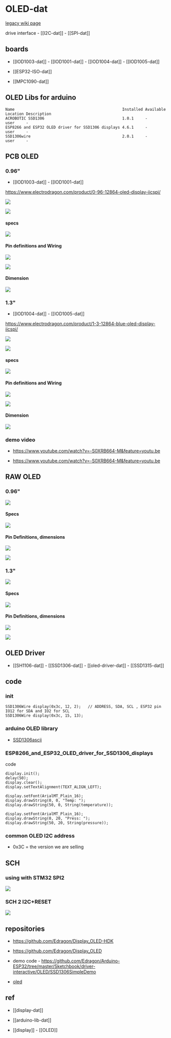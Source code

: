 
# OLED-dat



[legacy wiki page](https://www.electrodragon.com/w/0.96%27%27_128*64_OLED_Display)

drive interface - [[I2C-dat]] - [[SPI-dat]]

## boards 

- [[IOD1003-dat]] - [[IOD1001-dat]] - [[IOD1004-dat]] - [[IOD1005-dat]]


- [[ESP32-ISO-dat]]

- [[MPC1090-dat]]



## OLED Libs for arduino 

    Name                                               Installed Available   Location Description
    ACROBOTIC SSD1306                                  1.0.1     -           user     -
    ESP8266 and ESP32 OLED driver for SSD1306 displays 4.6.1     -           user     -
    SSD1306wire                                        2.0.1     -           user     -




## PCB OLED 

### 0.96"

- [[IOD1003-dat]] - [[IOD1001-dat]]

https://www.electrodragon.com/product/0-96-12864-oled-display-iicspi/

![](2025-06-13-13-04-15.png)

![](2025-06-13-13-04-55.png)

#### specs 

![](2025-06-13-13-04-37.png)

#### Pin definitions and Wiring  

![](2025-06-13-13-05-20.png)

![](2025-06-13-13-06-20.png)

#### Dimension 

![](2025-06-13-13-06-08.png)


### 1.3"

- [[IOD1004-dat]] - [[IOD1005-dat]]

https://www.electrodragon.com/product/1-3-12864-blue-oled-display-iicspi/

![](2025-06-13-12-56-54.png)

![](2025-06-13-13-01-36.png)

#### specs 

![](2025-06-13-13-02-02.png)

#### Pin definitions and Wiring

![](2025-06-13-13-02-28.png)

![](2025-06-13-13-03-18.png)

#### Dimension 

![](2025-06-13-13-02-46.png)


### demo video 

- https://www.youtube.com/watch?v=-S0XRB664-M&feature=youtu.be

- https://www.youtube.com/watch?v=-S0XRB664-M&feature=youtu.be





## RAW OLED 

### 0.96"



![](2025-06-13-12-47-55.png)

#### Specs

![](2025-06-13-12-48-39.png)

#### Pin Definitions, dimensions 

![](2025-06-13-12-49-07.png)

![](2025-06-13-12-49-32.png)

### 1.3"


![](2025-06-13-12-52-44.png)

#### Specs 

![](2025-06-13-12-53-14.png)

#### Pin Definitions, dimensions

![](2025-06-13-12-54-41.png)

![](2025-06-13-12-55-00.png)

## OLED Driver 

- [[SH1106-dat]] - [[SSD1306-dat]] - [[oled-driver-dat]] - [[SSD1315-dat]]


## code 



### init 

    SSD1306Wire display(0x3c, 12, 2);   // ADDRESS, SDA, SCL , ESP32 pin IO12 for SDA and IO2 for SCL
    SSD1306Wire display(0x3c, 15, 13);

### arduino OLED library 

- [SSD1306ascii](https://github.com/greiman/SSD1306Ascii)

### ESP8266_and_ESP32_OLED_driver_for_SSD1306_displays

code

    display.init();
    delay(50);
    display.clear();
    display.setTextAlignment(TEXT_ALIGN_LEFT);

    display.setFont(ArialMT_Plain_16);
    display.drawString(0, 0, "Temp: ");
    display.drawString(50, 0, String(temperature));

    display.setFont(ArialMT_Plain_16);
    display.drawString(0, 20, "Press: ");
    display.drawString(50, 20, String(pressure));


### common OLED I2C address

- 0x3C = the version we are selling

## SCH 

### using with STM32 SPI2 

![](2024-01-13-17-43-38.png)


### SCH 2 I2C+RESET 

![](2025-07-09-18-51-53.png)



## repositories 

- https://github.com/Edragon/Display_OLED-HDK
- https://github.com/Edragon/Display_OLED
- demo code - https://github.com/Edragon/Arduino-ESP32/tree/master/Sketchbook/driver-interactive/OLED/SSD1306SimpleDemo

- [oled](https://github.com/Edragon/Interactive-Display_OLED)





## ref 

- [[display-dat]]

- [[arduino-lib-dat]]

- [[display]] - [[OLED]] 